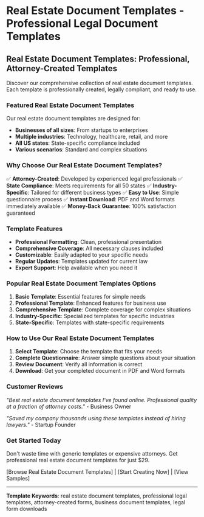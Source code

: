 # Real Estate Document Templates - Professional Legal Document Templates

## Real Estate Document Templates: Professional, Attorney-Created Templates

Discover our comprehensive collection of real estate document templates. Each template is professionally created, legally compliant, and ready to use.

### Featured Real Estate Document Templates

Our real estate document templates are designed for:
- **Businesses of all sizes**: From startups to enterprises
- **Multiple industries**: Technology, healthcare, retail, and more
- **All US states**: State-specific compliance included
- **Various scenarios**: Standard and complex situations

### Why Choose Our Real Estate Document Templates?

✅ **Attorney-Created**: Developed by experienced legal professionals
✅ **State Compliance**: Meets requirements for all 50 states
✅ **Industry-Specific**: Tailored for different business types
✅ **Easy to Use**: Simple questionnaire process
✅ **Instant Download**: PDF and Word formats immediately available
✅ **Money-Back Guarantee**: 100% satisfaction guaranteed

### Template Features

- **Professional Formatting**: Clean, professional presentation
- **Comprehensive Coverage**: All necessary clauses included
- **Customizable**: Easily adapted to your specific needs
- **Regular Updates**: Templates updated for current law
- **Expert Support**: Help available when you need it

### Popular Real Estate Document Templates Options

1. **Basic Template**: Essential features for simple needs
2. **Professional Template**: Enhanced features for business use
3. **Comprehensive Template**: Complete coverage for complex situations
4. **Industry-Specific**: Specialized templates for specific industries
5. **State-Specific**: Templates with state-specific requirements

### How to Use Our Real Estate Document Templates

1. **Select Template**: Choose the template that fits your needs
2. **Complete Questionnaire**: Answer simple questions about your situation
3. **Review Document**: Verify all information is correct
4. **Download**: Get your completed document in PDF and Word formats

### Customer Reviews

*"Best real estate document templates I've found online. Professional quality at a fraction of attorney costs."* - Business Owner

*"Saved my company thousands using these templates instead of hiring lawyers."* - Startup Founder

### Get Started Today

Don't waste time with generic templates or expensive attorneys. Get professional real estate document templates for just $29.

[Browse Real Estate Document Templates] | [Start Creating Now] | [View Samples]

---

**Template Keywords**: real estate document templates, professional legal templates, attorney-created forms, business document templates, legal form downloads

